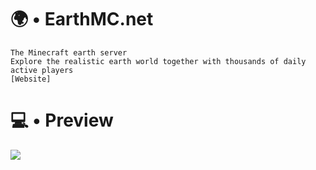# 🌍 • EarthMC.net 

    The Minecraft earth server
    Explore the realistic earth world together with thousands of daily active players️
    [Website]
    
# 💻 • Preview
<a href="https://krzysztof-pilarski.github.io/EarthMC-website/" target="_blank"><img src="https://img.shields.io/badge/-Show Demo Site-%230077B5?style=for-the-badge&logo=html5&logoColor=white"></a> 
